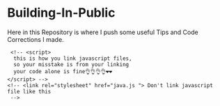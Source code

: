 # Building-In-Public
Here in this Repository is where I push some useful Tips and Code Corrections I made.

     <!-- <script>
      this is how you link javascript files, 
      so your misstake is from your linking
      your code alone is fine👌👌👌👌❤️❤️
    </script> -->
    <!-- <link rel="stylesheet" href="java.js "> Don't link javascript file like this
     -->
